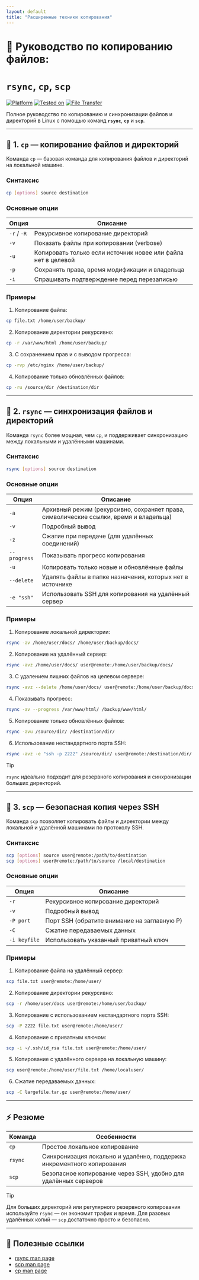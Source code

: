 ```yaml
---
layout: default
title: "Расширенные техники копирования"
---
```


# 📂 Руководство по копированию файлов: <br> 
# `rsync`, `cp`, `scp`

[![Platform](https://img.shields.io/badge/platform-Linux-lightgrey?style=flat-square&logo=linux)]()
[![Tested on](https://img.shields.io/badge/tested%20on-Ubuntu%2024.04%20|%20Debian%2012-orange?style=flat-square)]()
[![File Transfer](https://img.shields.io/badge/Transfer-rsync%20|%20scp%20|%20cp-blue?style=flat-square)]()

Полное руководство по копированию и синхронизации файлов и директорий в Linux с помощью команд **`rsync`**, **`cp`** и **`scp`**.  

---

## 🔹 1. `cp` — копирование файлов и директорий

Команда `cp` — базовая команда для копирования файлов и директорий на локальной машине.

### Синтаксис
```bash
cp [options] source destination
````

### Основные опции

| Опция       | Описание                                                      |
| ----------- | ------------------------------------------------------------- |
| `-r` / `-R` | Рекурсивное копирование директорий                            |
| `-v`        | Показать файлы при копировании (verbose)                      |
| `-u`        | Копировать только если источник новее или файла нет в целевой |
| `-p`        | Сохранять права, время модификации и владельца                |
| `-i`        | Спрашивать подтверждение перед перезаписью                    |

### Примеры

1. Копирование файла:

```bash
cp file.txt /home/user/backup/
```

2. Копирование директории рекурсивно:

```bash
cp -r /var/www/html /home/user/backup/
```

3. С сохранением прав и с выводом прогресса:

```bash
cp -rvp /etc/nginx /home/user/backup/
```

4. Копирование только обновлённых файлов:

```bash
cp -ru /source/dir /destination/dir
```

---

## 🔹 2. `rsync` — синхронизация файлов и директорий

Команда `rsync` более мощная, чем `cp`, и поддерживает синхронизацию между локальными и удалёнными машинами.

### Синтаксис

```bash
rsync [options] source destination
```

### Основные опции

| Опция        | Описание                                                                              |
| ------------ | ------------------------------------------------------------------------------------- |
| `-a`         | Архивный режим (рекурсивно, сохраняет права, символические ссылки, время и владельца) |
| `-v`         | Подробный вывод                                                                       |
| `-z`         | Сжатие при передаче (для удалённых соединений)                                        |
| `--progress` | Показывать прогресс копирования                                                       |
| `-u`         | Копировать только новые и обновлённые файлы                                           |
| `--delete`   | Удалять файлы в папке назначения, которых нет в источнике                             |
| `-e "ssh"`   | Использовать SSH для копирования на удалённый сервер                                  |

### Примеры

1. Копирование локальной директории:

```bash
rsync -av /home/user/docs/ /home/user/backup/docs/
```

2. Копирование на удалённый сервер:

```bash
rsync -avz /home/user/docs/ user@remote:/home/user/backup/docs/
```

3. С удалением лишних файлов на целевом сервере:

```bash
rsync -avz --delete /home/user/docs/ user@remote:/home/user/backup/docs/
```

4. Показывать прогресс:

```bash
rsync -av --progress /var/www/html/ /backup/www/html/
```

5. Копирование только обновлённых файлов:

```bash
rsync -avu /source/dir/ /destination/dir/
```

6. Использование нестандартного порта SSH:

```bash
rsync -avz -e "ssh -p 2222" /source/dir/ user@remote:/destination/dir/
```

> [!TIP]
> `rsync` идеально подходит для резервного копирования и синхронизации больших директорий.

---

## 🔹 3. `scp` — безопасная копия через SSH

Команда `scp` позволяет копировать файлы и директории между локальной и удалённой машинами по протоколу SSH.

### Синтаксис

```bash
scp [options] source user@remote:/path/to/destination
scp [options] user@remote:/path/to/source /local/destination
```

### Основные опции

| Опция        | Описание                                    |
| ------------ | ------------------------------------------- |
| `-r`         | Рекурсивное копирование директорий          |
| `-v`         | Подробный вывод                             |
| `-P port`    | Порт SSH (обратите внимание на заглавную P) |
| `-C`         | Сжатие передаваемых данных                  |
| `-i keyfile` | Использовать указанный приватный ключ       |

### Примеры

1. Копирование файла на удалённый сервер:

```bash
scp file.txt user@remote:/home/user/
```

2. Копирование директории рекурсивно:

```bash
scp -r /home/user/docs user@remote:/home/user/backup/
```

3. Копирование с использованием нестандартного порта SSH:

```bash
scp -P 2222 file.txt user@remote:/home/user/
```

4. Копирование с приватным ключом:

```bash
scp -i ~/.ssh/id_rsa file.txt user@remote:/home/user/
```

5. Копирование с удалённого сервера на локальную машину:

```bash
scp user@remote:/home/user/file.txt /home/localuser/
```

6. Сжатие передаваемых данных:

```bash
scp -C largefile.tar.gz user@remote:/home/user/
```

---

## ⚡ Резюме

| Команда | Особенности                                                            |
| ------- | ---------------------------------------------------------------------- |
| `cp`    | Простое локальное копирование                                          |
| `rsync` | Синхронизация локально и удалённо, поддержка инкрементного копирования |
| `scp`   | Безопасное копирование через SSH, удобно для удалённых серверов        |

> [!TIP]
> Для больших директорий или регулярного резервного копирования используйте `rsync` — он экономит трафик и время.
> Для разовых удалённых копий — `scp` достаточно просто и безопасно.

---

## 🔗 Полезные ссылки

* [rsync man page](https://linux.die.net/man/1/rsync)
* [scp man page](https://linux.die.net/man/1/scp)
* [cp man page](https://linux.die.net/man/1/cp)

```
